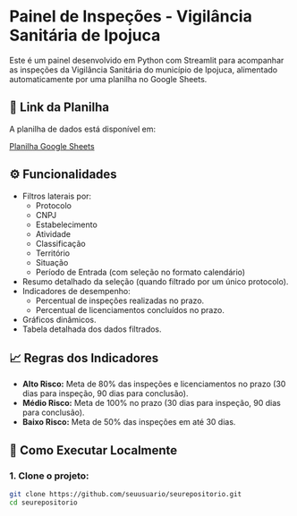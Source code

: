 # Painel de Inspeções - Vigilância Sanitária de Ipojuca

Este é um painel desenvolvido em Python com Streamlit para acompanhar as inspeções da Vigilância Sanitária do município de Ipojuca, alimentado automaticamente por uma planilha no Google Sheets.

## 🔗 Link da Planilha

A planilha de dados está disponível em:

[Planilha Google Sheets](https://docs.google.com/spreadsheets/d/1nKoAEXQ0QZOrIt-0CMvW5MOt9Q_FC8Ak/edit?gid=502962216)

## ⚙️ Funcionalidades

- Filtros laterais por:
  - Protocolo
  - CNPJ
  - Estabelecimento
  - Atividade
  - Classificação
  - Território
  - Situação
  - Período de Entrada (com seleção no formato calendário)
- Resumo detalhado da seleção (quando filtrado por um único protocolo).
- Indicadores de desempenho:
  - Percentual de inspeções realizadas no prazo.
  - Percentual de licenciamentos concluídos no prazo.
- Gráficos dinâmicos.
- Tabela detalhada dos dados filtrados.

## 📈 Regras dos Indicadores

- **Alto Risco:** Meta de 80% das inspeções e licenciamentos no prazo (30 dias para inspeção, 90 dias para conclusão).
- **Médio Risco:** Meta de 100% no prazo (30 dias para inspeção, 90 dias para conclusão).
- **Baixo Risco:** Meta de 50% das inspeções em até 30 dias.

## 🚀 Como Executar Localmente

### 1. Clone o projeto:

```bash
git clone https://github.com/seuusuario/seurepositorio.git
cd seurepositorio
